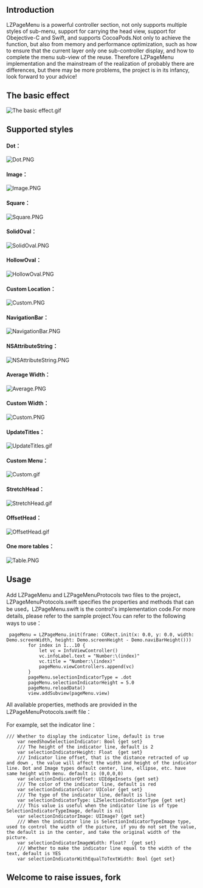 
## Introduction
LZPageMenu is a powerful controller section, not only supports multiple styles of sub-menu, support for carrying the head view, support for Obejective-C and Swift, and supports CocoaPods.Not only to achieve the function, but also from memory and performance optimization, such as how to ensure that the current layer only one sub-controller display, and how to complete the menu sub-view of the reuse. Therefore LZPageMenu implementation and the mainstream of the realization of probably there are differences, but there may be more problems, the project is in its infancy, look forward to your advice!

## The basic effect
![The basic effect.gif](http://upload-images.jianshu.io/upload_images/2077842-aefa600eef091ba4.gif?imageMogr2/auto-orient/strip%7CimageView2/2/w/1240)


## Supported styles

#### Dot：
![Dot.PNG](http://upload-images.jianshu.io/upload_images/2077842-794cd2a05a507e0c.PNG?imageMogr2/auto-orient/strip%7CimageView2/2/w/1240)

#### Image：
![Image.PNG](http://upload-images.jianshu.io/upload_images/2077842-5a0b59d0e2641caf.PNG?imageMogr2/auto-orient/strip%7CimageView2/2/w/1240)
#### Square：
![Square.PNG](http://upload-images.jianshu.io/upload_images/2077842-bec5ef723289f00b.PNG?imageMogr2/auto-orient/strip%7CimageView2/2/w/1240)
#### SolidOval：
![SolidOval.PNG](http://upload-images.jianshu.io/upload_images/2077842-6cdb5a62797d5e70.PNG?imageMogr2/auto-orient/strip%7CimageView2/2/w/1240)
#### HollowOval：
![HollowOval.PNG](http://upload-images.jianshu.io/upload_images/2077842-77a147ed91626514.PNG?imageMogr2/auto-orient/strip%7CimageView2/2/w/1240)
#### Custom Location：
![Custom.PNG](http://upload-images.jianshu.io/upload_images/2077842-45b530e0fd348595.PNG?imageMogr2/auto-orient/strip%7CimageView2/2/w/1240)

#### NavigationBar：
![NavigationBar.PNG](http://upload-images.jianshu.io/upload_images/2077842-05aade4795bff179.PNG?imageMogr2/auto-orient/strip%7CimageView2/2/w/1240)
#### NSAttributeString：
![NSAttributeString.PNG](http://upload-images.jianshu.io/upload_images/2077842-b005027044431cc9.PNG?imageMogr2/auto-orient/strip%7CimageView2/2/w/1240)
#### Average Width：

![Average.PNG](http://upload-images.jianshu.io/upload_images/2077842-5094566d0fad4943.PNG?imageMogr2/auto-orient/strip%7CimageView2/2/w/1240)
#### Custom Width：
![Custom.PNG](http://upload-images.jianshu.io/upload_images/2077842-6aaa6d06005e9fa2.PNG?imageMogr2/auto-orient/strip%7CimageView2/2/w/1240)

#### UpdateTitles：
![UpdateTitles.gif](http://upload-images.jianshu.io/upload_images/2077842-7ec4fe9bf6bf6914.gif?imageMogr2/auto-orient/strip%7CimageView2/2/w/1240)

#### Custom Menu：
![Custom.gif](http://upload-images.jianshu.io/upload_images/2077842-72a923543a81501d.gif?imageMogr2/auto-orient/strip%7CimageView2/2/w/1240)

#### StretchHead：
![StretchHead.gif](http://upload-images.jianshu.io/upload_images/2077842-01b163fd95f8a71f.gif?imageMogr2/auto-orient/strip%7CimageView2/2/w/1240)

#### OffsetHead：
![OffsetHead.gif](http://upload-images.jianshu.io/upload_images/2077842-d986bf6936cca891.gif?imageMogr2/auto-orient/strip%7CimageView2/2/w/1240)

#### One more tables：
![Table.PNG](http://upload-images.jianshu.io/upload_images/2077842-e24f118d57f419a9.PNG?imageMogr2/auto-orient/strip%7CimageView2/2/w/1240)

## Usage
Add LZPageMenu and LZPageMenuProtocols two files to the project，LZPageMenuProtocols.swift specifies the properties and methods that can be used，LZPageMenu.swift is the control's implementation code.For more details, please refer to the sample project.You can refer to the following ways to use：
```
 pageMenu = LZPageMenu.init(frame: CGRect.init(x: 0.0, y: 0.0, width: Demo.screenWidth, height: Demo.screenHeight - Demo.naviBarHeight()))
        for index in 1...10 {
            let vc = InfoViewController()
            vc.infoLabel.text = "Number:\(index)"
            vc.title = "Number:\(index)"
            pageMenu.viewControllers.append(vc)
        }
        pageMenu.selectionIndicatorType = .dot
        pageMenu.selectionIndicatorHeight = 5.0
        pageMenu.reloadData()
        view.addSubview(pageMenu.view)
```
All available properties, methods are provided in the LZPageMenuProtocols.swift file：

For example, set the indicator line：
```
/// Whether to display the indicator line, default is true
    var needShowSelectionIndicator: Bool {get set}
    /// The height of the indicator line, default is 2
    var selectionIndicatorHeight: Float  {get set}
    /// Indicator line offset, that is the distance retracted of up and down , the value will affect the width and height of the indicator line. Dot and Image types default center, line, ellipse, etc. have same height with menu. default is (0,0,0,0)
    var selectionIndicatorOffset: UIEdgeInsets {get set}
    /// The color of the indicator line, default is red
    var selectionIndicatorColor: UIColor {get set}
    /// The type of the indicator line, default is line
    var selectionIndicatorType: LZSelectionIndicatorType {get set}
    /// This value is useful when the indicator line is of type SelectionIndicatorTypeImage, default is nil
    var selectionIndicatorImage: UIImage? {get set}
    /// When the indicator line is SelectionIndicatorTypeImage type, used to control the width of the picture, if you do not set the value, the default is in the center, and take the original width of the picture.
    var selectionIndicatorImageWidth: Float?  {get set}
    /// Whether to make the indicator line equal to the width of the text, default is YES
    var selectionIndicatorWithEqualToTextWidth: Bool {get set}
```

## Welcome to raise issues, fork
